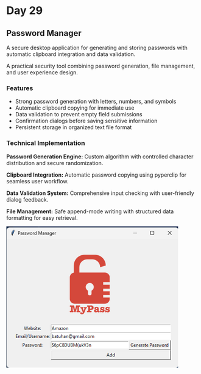 # Day 29

## Password Manager

A secure desktop application for generating and storing passwords with automatic clipboard integration and data validation.

A practical security tool combining password generation, file management, and user experience design.

### Features

- Strong password generation with letters, numbers, and symbols
- Automatic clipboard copying for immediate use
- Data validation to prevent empty field submissions
- Confirmation dialogs before saving sensitive information
- Persistent storage in organized text file format

### Technical Implementation

**Password Generation Engine:** Custom algorithm with controlled character distribution and secure randomization.

**Clipboard Integration:** Automatic password copying using pyperclip for seamless user workflow.

**Data Validation System:** Comprehensive input checking with user-friendly dialog feedback.

**File Management:** Safe append-mode writing with structured data formatting for easy retrieval.

![Password Manager](images/passwordManager.png)
